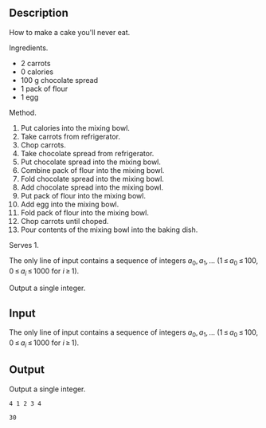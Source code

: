 ## Description

<div><p>How to make a cake you'll never eat.</p><p>Ingredients. </p><ul> <li> <span class="tex-font-style-tt">2 carrots</span> </li><li> <span class="tex-font-style-tt">0 calories</span> </li><li> <span class="tex-font-style-tt">100 g chocolate spread</span> </li><li> <span class="tex-font-style-tt">1 pack of flour</span> </li><li> <span class="tex-font-style-tt">1 egg</span> </li></ul><p>Method. </p><ol> <li> <span class="tex-font-style-tt">Put calories into the mixing bowl.</span> </li><li> <span class="tex-font-style-tt">Take carrots from refrigerator.</span> </li><li> <span class="tex-font-style-tt">Chop carrots.</span> </li><li> <span class="tex-font-style-tt">Take chocolate spread from refrigerator.</span> </li><li> <span class="tex-font-style-tt">Put chocolate spread into the mixing bowl.</span> </li><li> <span class="tex-font-style-tt">Combine pack of flour into the mixing bowl.</span> </li><li> <span class="tex-font-style-tt">Fold chocolate spread into the mixing bowl.</span> </li><li> <span class="tex-font-style-tt">Add chocolate spread into the mixing bowl.</span> </li><li> <span class="tex-font-style-tt">Put pack of flour into the mixing bowl.</span> </li><li> <span class="tex-font-style-tt">Add egg into the mixing bowl.</span> </li><li> <span class="tex-font-style-tt">Fold pack of flour into the mixing bowl.</span> </li><li> <span class="tex-font-style-tt">Chop carrots until choped.</span> </li><li> <span class="tex-font-style-tt">Pour contents of the mixing bowl into the baking dish.</span> </li></ol><p>Serves 1.</p></div><div class="input-specification"><p>The only line of input contains a sequence of integers <span class="tex-span"><i>a</i><sub class="lower-index">0</sub>, <i>a</i><sub class="lower-index">1</sub>, ...</span> (<span class="tex-span">1 ≤ <i>a</i><sub class="lower-index">0</sub> ≤ 100</span>, <span class="tex-span">0 ≤ <i>a</i><sub class="lower-index"><i>i</i></sub> ≤ 1000</span> for <span class="tex-span"><i>i</i> ≥ 1</span>).</p></div><div class="output-specification"><p>Output a single integer.</p></div>

## Input

<p>The only line of input contains a sequence of integers <span class="tex-span"><i>a</i><sub class="lower-index">0</sub>, <i>a</i><sub class="lower-index">1</sub>, ...</span> (<span class="tex-span">1 ≤ <i>a</i><sub class="lower-index">0</sub> ≤ 100</span>, <span class="tex-span">0 ≤ <i>a</i><sub class="lower-index"><i>i</i></sub> ≤ 1000</span> for <span class="tex-span"><i>i</i> ≥ 1</span>).</p>

## Output

<p>Output a single integer.</p>





```input1
4 1 2 3 4

```




```output1
30

```


